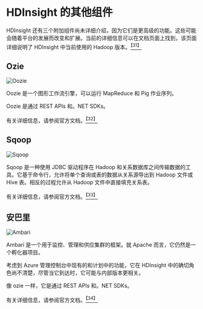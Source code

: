 # HDInsight 的其他组件

HDInsight 还有三个附加组件尚未详细介绍，因为它们是更高级的功能。这些可能会随着平台的发展而改变和扩展。当前的详细信息可以在文档页面上找到，该页面详细说明了 HDInsight 中当前使用的 Hadoop 版本。[<sup>【31】</sup>](12.html#_ftn31)

## Ozie

![Oozie](../Images/image030.png)

Oozie 是一个图形工作流引擎，可以运行 MapReduce 和 Pig 作业序列。

Oozie 是通过 REST APIs 和。NET SDKs。

有关详细信息，请参阅官方文档。[<sup>【32】</sup>](12.html#_ftn32)

## Sqoop

![Sqoop](../Images/image031.png)

Sqoop 是一种使用 JDBC 驱动程序在 Hadoop 和关系数据库之间传输数据的工具。它基于命令行，允许将单个查询或表的数据从关系源导出到 Hadoop 文件或 Hive 表。相反的过程允许从 Hadoop 文件中直接填充关系表。

有关详细信息，请参阅官方文档。[<sup>【33】</sup>](12.html#_ftn33)

## 安巴里

![Ambari](../Images/image032.jpg)

Ambari 是一个用于监控、管理和供应集群的框架。就 Apache 而言，它仍然是一个孵化器项目。

考虑到 Azure 管理控制台中现有的和计划中的功能，它在 HDInsight 中的确切角色尚不清楚，尽管当它到达时，它可能与内部版本更相关。

像 ozie 一样，它是通过 REST APIs 和。NET SDKs。

有关详细信息，请参阅官方文档。[<sup>【34】</sup>](12.html#_ftn34)